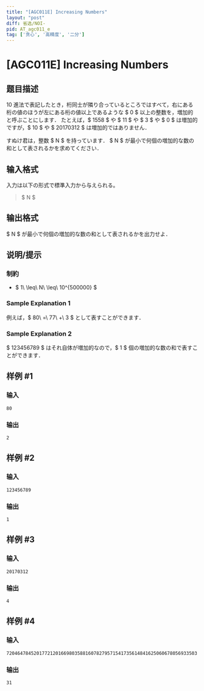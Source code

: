 ```yaml
---
title: "[AGC011E] Increasing Numbers"
layout: "post"
diff: 省选/NOI-
pid: AT_agc011_e
tag: ['贪心', '高精度', '二分']
---
```


# [AGC011E] Increasing Numbers

## 题目描述

[problemUrl]: https://atcoder.jp/contests/agc011/tasks/agc011_e

10 進法で表記したとき，桁同士が隣り合っているところではすべて，右にある桁の値のほうが左にある桁の値以上であるような $ 0 $ 以上の整数を，増加的と呼ぶことにします． たとえば，$ 1558 $ や $ 11 $ や $ 3 $ や $ 0 $ は増加的ですが，$ 10 $ や $ 20170312 $ は増加的ではありません．

すぬけ君は，整数 $ N $ を持っています． $ N $ が最小で何個の増加的な数の和として表されるかを求めてください．

## 输入格式

入力は以下の形式で標準入力から与えられる。

> $ N $

## 输出格式

$ N $ が最小で何個の増加的な数の和として表されるかを出力せよ．

## 说明/提示

### 制約

- $ 1\ \leq\ N\ \leq\ 10^{500000} $

### Sample Explanation 1

例えば，$ 80\ =\ 77\ +\ 3 $ として表すことができます．

### Sample Explanation 2

$ 123456789 $ はそれ自体が増加的なので，$ 1 $ 個の増加的な数の和で表すことができます．

## 样例 #1

### 输入

```
80
```

### 输出

```
2
```

## 样例 #2

### 输入

```
123456789
```

### 输出

```
1
```

## 样例 #3

### 输入

```
20170312
```

### 输出

```
4
```

## 样例 #4

### 输入

```
7204647845201772120166980358816078279571541735614841625060678056933503
```

### 输出

```
31
```

